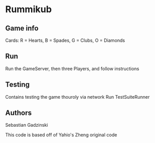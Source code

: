 # Rummikub
## Game info
Cards: R = Hearts, B = Spades, G = Clubs, O = Diamonds

## Run
Run the GameServer, then three Players, and follow instructions

## Testing
Contains testing the game thouroly via network
Run TestSuiteRunner

## Authors
Sebastian Gadzinski

This code is based off of Yahio's Zheng original code
